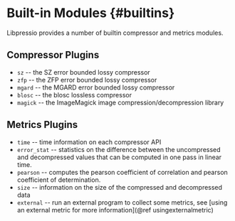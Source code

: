 # Built-in Modules {#builtins}

Libpressio provides a number of builtin compressor and metrics modules.

## Compressor Plugins

+ `sz` -- the SZ error bounded lossy compressor
+ `zfp` -- the ZFP error bounded lossy compressor
+ `mgard` -- the MGARD error bounded lossy compressor
+ `blosc` -- the blosc lossless compressor
+ `magick` -- the ImageMagick image compression/decompression library

## Metrics Plugins

+ `time` -- time information on each compressor API
+ `error_stat` -- statistics on the difference between the uncompressed and decompressed values that can be computed in one pass in linear time.
+ `pearson` -- computes the pearson coefficient of correlation and pearson coefficient of determination.
+ `size` -- information on the size of the compressed and decompressed data
+ `external` -- run an external program to collect some metrics, see [using an external metric for more information](@ref usingexternalmetric)
